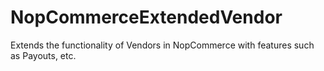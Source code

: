 # NopCommerceExtendedVendor
Extends the functionality of Vendors in NopCommerce with features such as Payouts, etc.
